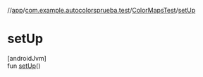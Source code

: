 //[app](../../../index.md)/[com.example.autocolorsprueba.test](../index.md)/[ColorMapsTest](index.md)/[setUp](set-up.md)

# setUp

[androidJvm]\
fun [setUp](set-up.md)()
